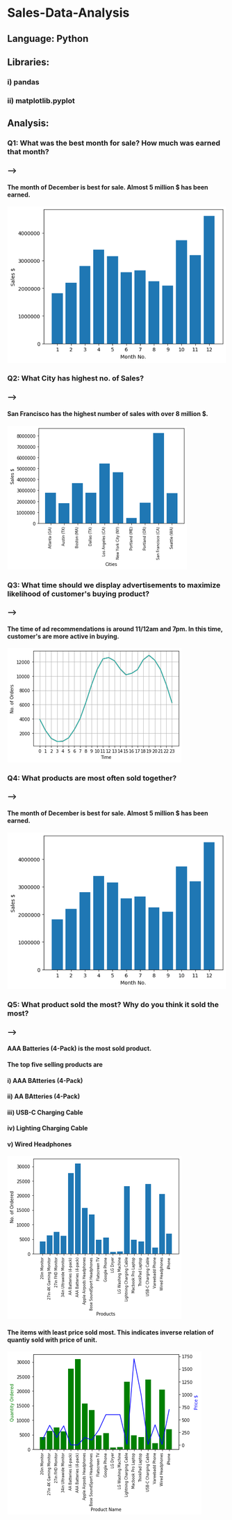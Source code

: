 # Sales-Data-Analysis

## Language: Python

## Libraries: 
### i) pandas
### ii) matplotlib.pyplot


## Analysis:

### Q1: What was the best month for sale? How much was earned that month?
### -->

#### The month of December is best for sale. Almost 5 million $ has been earned.

![](Images/1.png)



### Q2: What City has highest no. of Sales?
### -->

#### San Francisco has the highest number of sales with over 8 million $.

![](Images/2.png)




### Q3: What time should we display advertisements to maximize likelihood of customer's  buying product?
### -->

#### The time of ad recommendations is around 11/12am and 7pm. In this time, customer's are more active in buying.

![](Images/3.png)




### Q4:  What products are most often sold together?
### -->

#### The month of December is best for sale. Almost 5 million $ has been earned.

![](Images/1.png)




### Q5: What product sold the most? Why do you think it sold the most?
### -->

#### AAA Batteries (4-Pack) is the most sold product.
#### The top five selling products are
#### i)   AAA BAtteries (4-Pack)
#### ii)  AA BAtteries (4-Pack)
#### iii) USB-C Charging Cable 
#### iv)  Lighting Charging Cable
#### v)   Wired Headphones

![](Images/5.png)


#### The items with least price sold most. This indicates inverse relation of quantiy sold with price of unit.

![](Images/5_1.png)

